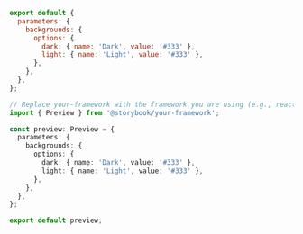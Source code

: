 ```js filename=".storybook/preview.js" renderer="common" language="js"
export default {
  parameters: {
    backgrounds: {
      options: {
        dark: { name: 'Dark', value: '#333' },
        light: { name: 'Light', value: '#333' },
      },
    },
  },
};
```

```ts filename=".storybook/preview.ts" renderer="common" language="ts"
// Replace your-framework with the framework you are using (e.g., react, vue3)
import { Preview } from '@storybook/your-framework';

const preview: Preview = {
  parameters: {
    backgrounds: {
      options: {
        dark: { name: 'Dark', value: '#333' },
        light: { name: 'Light', value: '#333' },
      },
    },
  },
};

export default preview;
```

